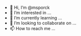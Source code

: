 - 👋 Hi, I’m @msporck
- 👀 I’m interested in ...
- 🌱 I’m currently learning ...
- 💞️ I’m looking to collaborate on ...
- 📫 How to reach me ...

<!---
msporck/msporck is a ✨ special ✨ repository because its `README.md` (this file) appears on your GitHub profile.
You can click the Preview link to take a look at your changes.
--->
